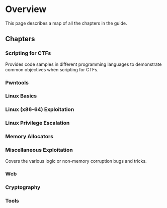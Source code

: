 # Overview

This page describes a map of all the chapters in the guide.

## Chapters

### Scripting for CTFs

Provides code samples in different programming languages to demonstrate common
objectives when scripting for CTFs.

### Pwntools



### Linux Basics



### Linux (x86-64) Exploitation



### Linux Privilege Escalation



### Memory Allocators



### Miscellaneous Exploitation

Covers the various logic or non-memory corruption bugs and tricks.

### Web



### Cryptography



### Tools



